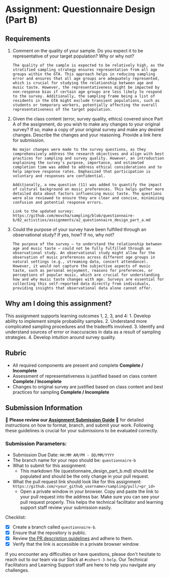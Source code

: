 # Assignment: Questionnaire Design (Part B)

## Requirements
1. Comment on the quality of your sample. Do you expect it to be representative of your target population? Why or why not?

    ```
    The quality of the sample is expected to be relatively high, as the stratified sampling strategy ensures representation from all age groups within the GTA. This approach helps in reducing sampling error and ensures that all age groups are adequately represented, which is crucial for studying the relationship between age and music taste. However, the representativeness might be impacted by non-response bias if certain age groups are less likely to respond to the survey. Additionally, the sampling frame being a list of residents in the GTA might exclude transient populations, such as students or temporary workers, potentially affecting the overall representativeness of the target population.
    ```

2. Given the class content (error, survey quality, ethics) covered since Part A of the assignment, do you wish to make any changes to your original survey? If so, make a copy of your original survey and make any desired changes. Describe the changes and your reasoning. Provide a link here for submission.

    ```
	No major changes were made to the survey questions, as they comprehensively address the research objectives and align with best practices for sampling and survey quality. However, an introduction explaining the survey's purpose, importance, and estimated completion time was added to address ethical considerations and to help improve response rates. Emphasized that participation is voluntary and responses are confidential.

	Additionally, a new question (11) was added to quantify the impact of cultural background on music preferences. This helps gather more detailed data about factors influencing music taste. The questions were also reviewed to ensure they are clear and concise, minimizing confusion and potential response errors.

	Link to the updated survey: https://github.com/movcha/sampling/blob/questionnaire-b/02_activities/assignments/a2_questionnaire_design_part_a.md

    ```

3. Could the purpose of your survey have been fulfilled through an observational study? If yes, how? If no, why not?

    ```
	The purpose of the survey — to understand the relationship between age and music taste — could not be fully fulfilled through an observational study. An observational study might allow for the observation of music preferences across different age groups in natural settings (e.g., streaming data, concert attendance). However, it would not capture the subjective aspects of music taste, such as personal enjoyment, reasons for preferences, or perceptions of popular music, which are crucial for understanding how and why music taste changes with age. Surveys are essential for collecting this self-reported data directly from individuals, providing insights that observational data alone cannot offer.
    ```

## Why am I doing this assignment?

This assignment supports learning outcomes 1, 2, 3, and 4:
	1.	Develop ability to implement simple probability samples.
	2.	Understand more complicated sampling procedures and the tradeoffs involved.
	3.	Identify and understand sources of error or inaccuracies in data as a result of sampling strategies.
	4.	Develop intuition around survey quality.

## Rubric

-	All required components are present and complete **Complete / Incomplete**
-	Assessment of representativeness is justified based on class content **Complete / Incomplete**
-	Changes to original survey are justified based on class content and best practices for sampling **Complete / Incomplete**

## Submission Information

🚨 **Please review our [Assignment Submission Guide](https://github.com/UofT-DSI/onboarding/blob/main/onboarding_documents/submissions.md)** 🚨 for detailed instructions on how to format, branch, and submit your work. Following these guidelines is crucial for your submissions to be evaluated correctly.

### Submission Parameters:
* Submission Due Date: `HH:MM AM/PM - DD/MM/YYYY`
* The branch name for your repo should be: `questionnaire-b`
* What to submit for this assignment:
    * This markdown file (questionnaire_design_part_b.md) should be populated and should be the only change in your pull request.
* What the pull request link should look like for this assignment: `https://github.com/<your_github_username>/sampling/pull/<pr_id>`
    * Open a private window in your browser. Copy and paste the link to your pull request into the address bar. Make sure you can see your pull request properly. This helps the technical facilitator and learning support staff review your submission easily.

Checklist:
- [X] Create a branch called `questionnaire-b`.
- [X] Ensure that the repository is public.
- [X] Review [the PR description guidelines](https://github.com/UofT-DSI/onboarding/blob/main/onboarding_documents/submissions.md#guidelines-for-pull-request-descriptions) and adhere to them.
- [X] Verify that the link is accessible in a private browser window.

If you encounter any difficulties or have questions, please don't hesitate to reach out to our team via our Slack at `#cohort-3-help`. Our Technical Facilitators and Learning Support staff are here to help you navigate any challenges.
